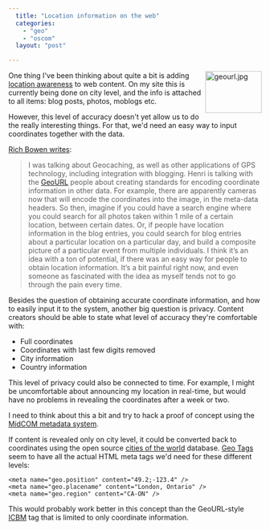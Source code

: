 ```yaml
---
  title: "Location information on the web"
  categories: 
    - "geo"
    - "oscom"
  layout: "post"

---
```

<img src="http://bergie.iki.fi/midcom-serveattachmentguid-9458751cc1565e7672f8d1dfa2e69ca1/geourl.jpg" border="0" height="83" width="112" alt="geourl.jpg" title="Site locations on the GeoURL map" align="right" />

One thing I've been thinking about quite a bit is adding [location awareness][1] to web content. On my site this is currently being done on city level, and the info is attached to all items: blog posts, photos, moblogs etc.

However, this level of accuracy doesn't yet allow us to do the really interesting things. For that, we'd need an easy way to input coordinates together with the data.

[Rich Bowen writes][2]:

> I was talking about Geocaching, as well as other applications of GPS technology, including integration with blogging. Henri is talking with the [GeoURL][3] people about creating standards for encoding coordinate information in other data. For example, there are apparently cameras now that will encode the coordinates into the image, in the meta-data headers. So then, imagine if you could have a search engine where you could search for all photos taken within 1 mile of a certain location, between certain dates. Or, if people have location information in the blog entries, you could search for blog entries about a particular location on a particular day, and build a composite picture of a particular event from multiple individuals. I think it&rsquo;s an idea with a ton of potential, if there was an easy way for people to obtain location information. It&rsquo;s a bit painful right now, and even someone as fascinated with the idea as myself tends not to go through the pain every time.

Besides the question of obtaining accurate coordinate information, and how to easily input it to the system, another big question is privacy. Content creators should be able to state what level of accuracy they're comfortable with:

- Full coordinates
- Coordinates with last few digits removed
- City information
- Country information

This level of privacy could also be connected to time. For example, I might be uncomfortable about announcing my location in real-time, but would have no problems in revealing the coordinates after a week or two.

I need to think about this a bit and try to hack a proof of concept using the [MidCOM metadata system][4].

If content is revealed only on city level, it could be converted back to coordinates using the open source [cities of the world][5] database. [Geo Tags][6] seem to have all the actual HTML meta tags we'd need for these different levels:

	<meta name="geo.position" content="49.2;-123.4" />
	<meta name="geo.placename" content="London, Ontario" />
	<meta name="geo.region" content="CA-ON" />

This would probably work better in this concept than the GeoURL-style [ICBM][7] tag that is limited to only coordinate information.

[1]: http://bergie.iki.fi/blog/adding_location_awareness_to_blogs.html
[2]: http://drbacchus.com/wordpress/?p=950
[3]: http://geourl.org/
[4]: http://www.midgard-project.org/midcom-permalink-c25d278a232a61cc6218d726215916e4
[5]: http://www.maxmind.com/download/worldcities/
[6]: http://geotags.com/geo/geotags2.html
[7]: http://geourl.org/add.html